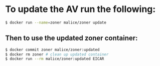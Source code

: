 # To update the AV run the following:

```bash
$ docker run --name=zoner malice/zoner update
```

## Then to use the updated zoner container:

```bash
$ docker commit zoner malice/zoner:updated
$ docker rm zoner # clean up updated container
$ docker run --rm malice/zoner:updated EICAR
```
